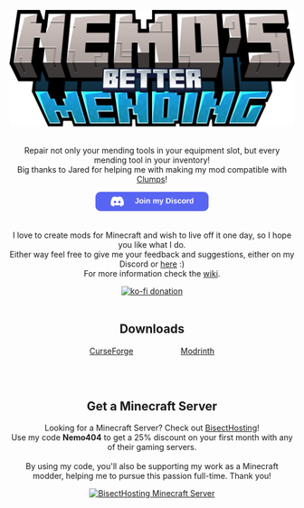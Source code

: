 ![Nemo's Better Mending](https://github.com/NemoNotFound/NemosBetterMending/blob/master/src/main/resources/assets/nemos-better-mending/title.png?raw=true)
<br><br>

<p align="center">
  Repair not only your mending tools in your equipment slot, but every mending tool in your inventory! <br>
  Big thanks to Jared for helping me with making my mod compatible with <a href="https://www.curseforge.com/minecraft/mc-mods/clumps">Clumps</a>!<br>
</p>

<div align="center">
  <a href="https://discord.com/invite/yxs9dga" target="_blank">
    <img src="https://github.com/NemoNotFound/NemoNotFound/blob/master/resources/svg/join_discord_button.svg?raw=true" alt="ko-fi donation" width="200">
  </a>
</div>

<br>

<p align="center">
  I love to create mods for Minecraft and wish to live off it one day, so I hope you like what I do. <br>
  Either way feel free to give me your feedback and suggestions, either on my Discord or <a href="https://github.com/NemoNotFound/NemosBetterMending/discussions/">here</a> :)
  <br>
  For more information check the <a href="https://www.nemonotfound.com/minecraft-mods/nemos-better-mending/wiki">wiki</a>.
</p>

<div align="center">
  <a href="https://ko-fi.com/J3J5UXAPK">
    <img src="https://ko-fi.com/img/githubbutton_sm.svg" alt="ko-fi donation">
  </a>
</div>

<br>

<h2 align="center">Downloads</h2>
<p align="center">
  <a href="https://curseforge.com/minecraft/mc-mods/nemos-better-mending">CurseForge</a>&emsp;&emsp;&emsp;&emsp;&emsp;&emsp;<a href="https://modrinth.com/mod/nemos-better-mending">Modrinth</a>
</p>

<br>
<br>

<h2 align="center">Get a Minecraft Server</h2>
<div align="center">
    <p>
        Looking for a Minecraft Server? Check out <a href="https://bisecthosting.com/Nemo404">BisectHosting</a>! <br>
        Use my code <span style="font-weight: bold;">Nemo404</span> to get a 25% discount on your first month with any of their gaming servers. <br><br>
        By using my code, you'll also be supporting my work as a Minecraft modder, helping me to pursue this passion full-time. Thank you!
    </p>
    <a href="https://bisecthosting.com/Nemo404">
        <img src="https://www.bisecthosting.com/partners/custom-banners/e6d95b5e-b7fb-47eb-ad78-4dc6071a6171.webp" alt="BisectHosting Minecraft Server">
    </a>
</div>
